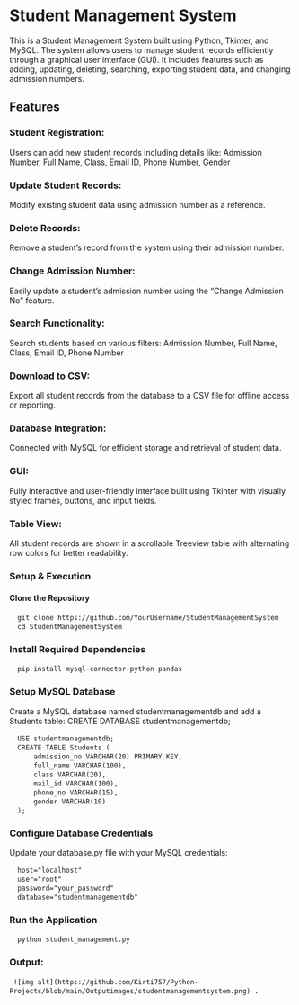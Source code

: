 # Student Management System
This is a Student Management System built using Python, Tkinter, and MySQL. The system allows users to manage student records efficiently through a graphical user interface (GUI). It includes features such as adding, updating, deleting, searching, exporting student data, and changing admission numbers.

## Features
### Student Registration:
Users can add new student records including details like:
Admission Number, Full Name, Class, Email ID, Phone Number, Gender

### Update Student Records:
Modify existing student data using admission number as a reference.

### Delete Records:
Remove a student’s record from the system using their admission number.

### Change Admission Number:
Easily update a student’s admission number using the “Change Admission No” feature.

### Search Functionality:
Search students based on various filters:
Admission Number, Full Name, Class, Email ID, Phone Number

### Download to CSV:
Export all student records from the database to a CSV file for offline access or reporting.

### Database Integration:
Connected with MySQL for efficient storage and retrieval of student data.

### GUI:
Fully interactive and user-friendly interface built using Tkinter with visually styled frames, buttons, and input fields.

### Table View:
All student records are shown in a scrollable Treeview table with alternating row colors for better readability.
 
### Setup & Execution
#### Clone the Repository
      git clone https://github.com/YourUsername/StudentManagementSystem
      cd StudentManagementSystem
      
### Install Required Dependencies
      pip install mysql-connector-python pandas

### Setup MySQL Database
Create a MySQL database named studentmanagementdb and add a Students table:
      CREATE DATABASE studentmanagementdb;
      
      USE studentmanagementdb;
      CREATE TABLE Students (
          admission_no VARCHAR(20) PRIMARY KEY,
          full_name VARCHAR(100),
          class VARCHAR(20),
          mail_id VARCHAR(100),
          phone_no VARCHAR(15),
          gender VARCHAR(10)
      );
### Configure Database Credentials
Update your database.py file with your MySQL credentials:
  
      host="localhost"
      user="root"
      password="your_password"
      database="studentmanagementdb"

### Run the Application

      python student_management.py
### Output:

     ![img alt](https://github.com/Kirti757/Python-Projects/blob/main/Outputimages/studentmanagementsystem.png) .
